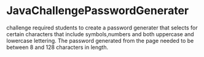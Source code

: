 # JavaChallengePasswordGenerater



challenge required students to create a password generater that selects for certain characters that include symbols,numbers and both uppercase and lowercase lettering. The password generated from the page needed to be between 8 and 128 characters in length.
